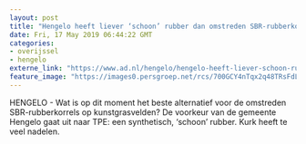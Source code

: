 ```yaml
---
layout: post
title: "Hengelo heeft liever ‘schoon’ rubber dan omstreden SBR-rubberkorrels op kunstgrasvelden"
date: Fri, 17 May 2019 06:44:22 GMT
categories: 
- overijssel 
- hengelo 
externe_link: "https://www.ad.nl/hengelo/hengelo-heeft-liever-schoon-rubber-dan-omstreden-sbr-rubberkorrels-op-kunstgrasvelden~a731e3da2/"
feature_image: "https://images0.persgroep.net/rcs/700GCY4nTqx2q48TRsFdLB7eT3I/diocontent/60105991/_fitwidth/400/?appId=21791a8992982cd8da851550a453bd7f&quality=0.7"
---
```


HENGELO - Wat is op dit moment het beste alternatief voor de omstreden SBR-rubberkorrels op kunstgrasvelden? De voorkeur van de gemeente Hengelo gaat uit naar TPE: een synthetisch, ‘schoon’ rubber. Kurk heeft te veel nadelen.
